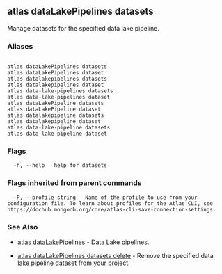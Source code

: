 ## atlas dataLakePipelines datasets

Manage datasets for the specified data lake pipeline.




### Aliases
```

atlas dataLakePipelines datasets
atlas dataLakePipelines dataset
atlas datalakepipelines datasets
atlas datalakepipelines dataset
atlas data-lake-pipelines datasets
atlas data-lake-pipelines dataset
atlas dataLakePipeline datasets
atlas dataLakePipeline dataset
atlas datalakepipeline datasets
atlas datalakepipeline dataset
atlas data-lake-pipeline datasets
atlas data-lake-pipeline dataset
```



### Flags

```
  -h, --help   help for datasets

```


### Flags inherited from parent commands

```
  -P, --profile string   Name of the profile to use from your configuration file. To learn about profiles for the Atlas CLI, see https://dochub.mongodb.org/core/atlas-cli-save-connection-settings.

```

### See Also


* [atlas dataLakePipelines](atlas_dataLakePipelines.md)	- Data Lake pipelines.

* [atlas dataLakePipelines datasets delete](atlas_dataLakePipelines_datasets_delete.md)	- Remove the specified data lake pipeline dataset from your project.



